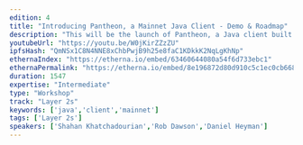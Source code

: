 ```yaml
---
edition: 4
title: "Introducing Pantheon, a Mainnet Java Client - Demo & Roadmap"
description: "This will be the launch of Pantheon, a Java client built for mainnet with an eye for meeting enterprise requirements. Having multiple, performant clients is important to the long-term viability of the Ethereum ecosystem, and enterprise adoption will draw greater resources. This will be a demo of the new client with a walk-through of our roadmap. By introducing a client in Java and building it open source, we’re hoping to draw in the massive Java community into the Ethereum ecosystem, support research and innovation led by the Ethereum Foundation, and add extensions to meet enterprise needs on privacy, permissioning, and others. We will also talk about some of our research efforts on top of Pantheon."
youtubeUrl: "https://youtu.be/W0jKirZZzZU"
ipfsHash: "QmNSx1C8N4NNE8xChbPwjB9h25e8faC1KDkkK2NqLgKhNp"
ethernaIndex: "https://etherna.io/embed/63460644080a54f6d733ebc1"
ethernaPermalink: "https://etherna.io/embed/8e196872d80d910c5c1ec0cb66840653574005eee687da2f37c8e6937c7222e7"
duration: 1547
expertise: "Intermediate"
type: "Workshop"
track: "Layer 2s"
keywords: ['java','client','mainnet']
tags: ['Layer 2s']
speakers: ['Shahan Khatchadourian','Rob Dawson','Daniel Heyman']
---
```

